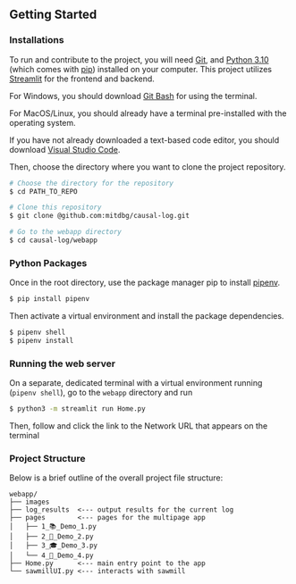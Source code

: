 ## Getting Started

### Installations

To run and contribute to the project, you will need [Git](https://git-scm.com/downloads), and [Python 3.10](https://www.python.org/downloads/) (which comes with [pip](https://pip.pypa.io/en/stable/)) installed on your computer. This project utilizes [Streamlit](https://docs.streamlit.io/) for the frontend and backend.

For Windows, you should download [Git Bash](https://gitforwindows.org/) for using the terminal.

For MacOS/Linux, you should already have a terminal pre-installed with the operating system.

If you have not already downloaded a text-based code editor, you should download [Visual Studio Code](https://code.visualstudio.com/).

Then, choose the directory where you want to clone the project repository.
```bash
# Choose the directory for the repository
$ cd PATH_TO_REPO

# Clone this repository
$ git clone @github.com:mitdbg/causal-log.git

# Go to the webapp directory
$ cd causal-log/webapp
```

### Python Packages

Once in the root directory, use the package manager pip to install [pipenv](https://pypi.org/project/pipenv/). 

```bash
$ pip install pipenv
```

Then activate a virtual environment and install the package dependencies.

```bash
$ pipenv shell
$ pipenv install
```

### Running the web server

On a separate, dedicated terminal with a virtual environment running (`pipenv shell`), go to the `webapp` directory and run

```bash
$ python3 -m streamlit run Home.py
```

Then, follow and click the link to the Network URL that appears on the terminal

### Project Structure

Below is a brief outline of the overall project file structure:
```
webapp/      
├── images
├── log_results  <--- output results for the current log
├── pages        <--- pages for the multipage app
│   ├── 1_📚_Demo_1.py
│   ├── 2_📝_Demo_2.py
│   ├── 3_🎓_Demo_3.py
│   └── 4_💨_Demo_4.py
├── Home.py      <--- main entry point to the app
└── sawmillUI.py <--- interacts with sawmill
```